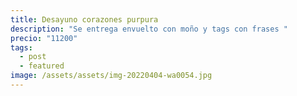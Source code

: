```yaml
---
title: Desayuno corazones purpura
description: "Se entrega envuelto con moño y tags con frases "
precio: "11200"
tags:
  - post
  - featured
image: /assets/assets/img-20220404-wa0054.jpg
---
```

